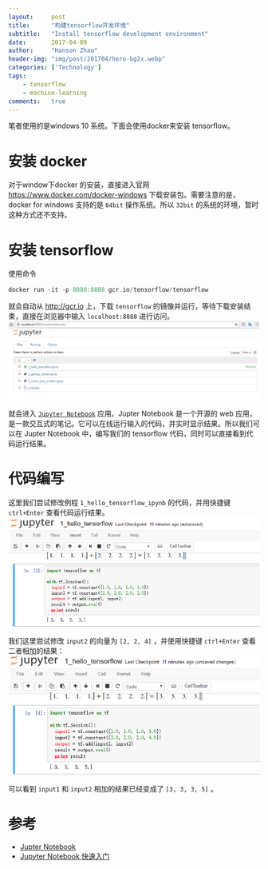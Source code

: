 ```yaml
---
layout:     post
title:      "构建tensorflow开发环境"
subtitle:   "Install tensorflow development environment"
date:       2017-04-09
author:     "Hanson Zhao"
header-img: "img/post/201704/hero-bg2x.webp"
categories: ['Technology']
tags:
    - tensorflow
    - machine-learning
comments:   true
---
```


笔者使用的是windows 10 系统。下面会使用docker来安装 tensorflow。

# 安装 docker
对于window下docker 的安装，直接进入官网 https://www.docker.com/docker-windows 下载安装包。需要注意的是，docker for windows 支持的是 `64bit` 操作系统。所以 `32bit` 的系统的环境，暂时这种方式还不支持。

# 安装 tensorflow
使用命令
```c
docker run -it -p 8888:8888 gcr.io/tensorflow/tensorflow
```
就会自动从 http://gcr.io 上，下载 `tensorflow` 的镜像并运行，等待下载安装结束，直接在浏览器中输入 `localhost:8888` 进行访问。
![tensorflow](/img/post/201704/ff1427c2-3dbf-4f54-84c4-ac5a3a5f823d.png)

<!-- more -->
就会进入 [`Jupyter Notebook`](https://jupyter.org/) 应用。Jupter Notebook 是一个开源的 web 应用，是一款交互式的笔记。它可以在线运行输入的代码，并实时显示结果。所以我们可以在 Jupter Notebook 中，编写我们的 tensorflow 代码，同时可以直接看到代码运行结果。

# 代码编写
这里我们尝试修改例程 `1_hello_tensorflow_ipynb` 的代码，并用快捷键 `ctrl+Enter` 查看代码运行结果。
![原代码](/img/post/201704/71d000d8-57c3-4678-866e-ff0d56fda55b.png)


我们这里尝试修改 `input2` 的向量为 `[2, 2, 4]` ，并使用快捷键 `ctrl+Enter` 查看二者相加的结果：
![修改后](/img/post/201704/bc16f459-722e-426e-8aa3-6429e0a369da.png)

 可以看到 `input1` 和 `input2` 相加的结果已经变成了 `[3, 3, 3, 5]` 。

# 参考
- [Jupter Notebook](https://jupyter.org/)
- [Jupyter Notebook 快速入门](http://www.tuicool.com/articles/a6JRr2Y)
